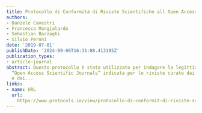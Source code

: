 ```yaml
---
title: Protocollo di Conformità di Riviste Scientifiche all Open Access
authors:
- Daniele Cavestri
- Francesca Mangialardo
- Sebastian Barzaghi
- Silvio Peroni
date: '2019-07-01'
publishDate: '2024-09-06T16:31:08.413195Z'
publication_types:
- article-journal
abstract: Questo protocollo è stato utilizzato per indagare la legittimità della definizione
  “Open Access Scientific Journals” indicata per le riviste curate dai Dipartimenti
  e dai...
links:
- name: URL
  url: 
    https://www.protocols.io/view/protocollo-di-conformit-di-riviste-scientifiche-al-5aag2ae
---
```

